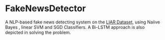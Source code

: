 # FakeNewsDetector

A NLP-based fake news detecting system on the [LIAR Dataset](https://paperswithcode.com/dataset/liar#:~:text=LIAR%20is%20a%20publicly%20available,fact%2Dchecking%20research%20as%20well.), using Naiive Bayes , linear SVM and SGD Classifiers. A Bi-LSTM approach is also depicted in solving the problem. 

